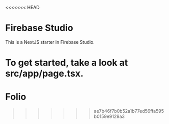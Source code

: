 <<<<<<< HEAD
# Firebase Studio

This is a NextJS starter in Firebase Studio.

To get started, take a look at src/app/page.tsx.
=======
# Folio
>>>>>>> ae7b46f7b0b52a1b77ed56ffa595b0159e9129a3
